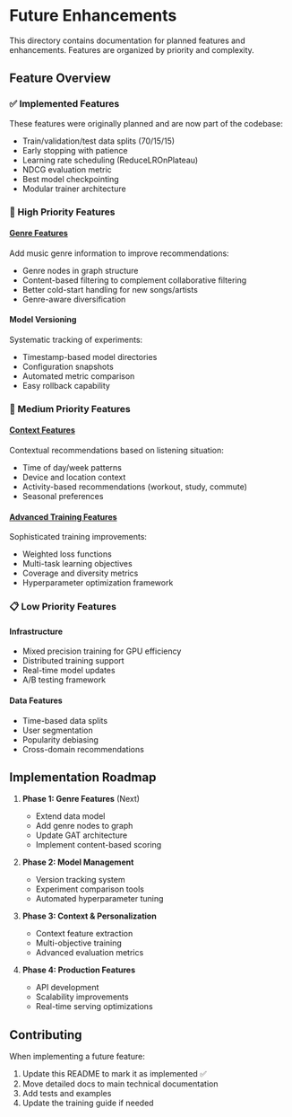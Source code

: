 # Future Enhancements

This directory contains documentation for planned features and enhancements. Features are organized by priority and complexity.

## Feature Overview

### ✅ Implemented Features
These features were originally planned and are now part of the codebase:
- Train/validation/test data splits (70/15/15)
- Early stopping with patience
- Learning rate scheduling (ReduceLROnPlateau)
- NDCG evaluation metric
- Best model checkpointing
- Modular trainer architecture

### 🎯 High Priority Features

#### [Genre Features](genre-features.md)
Add music genre information to improve recommendations:
- Genre nodes in graph structure
- Content-based filtering to complement collaborative filtering
- Better cold-start handling for new songs/artists
- Genre-aware diversification

#### Model Versioning
Systematic tracking of experiments:
- Timestamp-based model directories
- Configuration snapshots
- Automated metric comparison
- Easy rollback capability

### 🔄 Medium Priority Features

#### [Context Features](context-features.md)
Contextual recommendations based on listening situation:
- Time of day/week patterns
- Device and location context
- Activity-based recommendations (workout, study, commute)
- Seasonal preferences

#### [Advanced Training Features](advanced-training.md)
Sophisticated training improvements:
- Weighted loss functions
- Multi-task learning objectives
- Coverage and diversity metrics
- Hyperparameter optimization framework

### 📋 Low Priority Features

#### Infrastructure
- Mixed precision training for GPU efficiency
- Distributed training support
- Real-time model updates
- A/B testing framework

#### Data Features
- Time-based data splits
- User segmentation
- Popularity debiasing
- Cross-domain recommendations

## Implementation Roadmap

1. **Phase 1: Genre Features** (Next)
   - Extend data model
   - Add genre nodes to graph
   - Update GAT architecture
   - Implement content-based scoring

2. **Phase 2: Model Management**
   - Version tracking system
   - Experiment comparison tools
   - Automated hyperparameter tuning

3. **Phase 3: Context & Personalization**
   - Context feature extraction
   - Multi-objective training
   - Advanced evaluation metrics

4. **Phase 4: Production Features**
   - API development
   - Scalability improvements
   - Real-time serving optimizations

## Contributing

When implementing a future feature:
1. Update this README to mark it as implemented ✅
2. Move detailed docs to main technical documentation
3. Add tests and examples
4. Update the training guide if needed